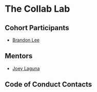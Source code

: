 # The Collab Lab

## Cohort Participants
- [Brandon Lee](https://github.com/brewswain)

## Mentors

- [Joey Laguna](https://github.com/joeylaguna)

## Code of Conduct Contacts

